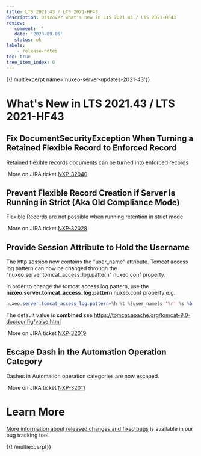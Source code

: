 ```yaml
---
title: LTS 2021.43 / LTS 2021-HF43
description: Discover what's new in LTS 2021.43 / LTS 2021-HF43
review:
   comment: ''
   date: '2023-09-06'
   status: ok
labels:
    - release-notes
toc: true
tree_item_index: 0
---
```


{{! multiexcerpt name='nuxeo-server-updates-2021-43'}}
# What's New in LTS 2021.43 / LTS 2021-HF43

## Fix DocumentSecurityException When Turning a Retained Flexible Record to Enforced Record


Retained flexible records documents can be turned into enforced records

<i class="fa fa-long-arrow-right" aria-hidden="true"></i>&nbsp;More on JIRA ticket [NXP-32040](https://jira.nuxeo.com/browse/NXP-32040)

## Prevent Flexible Record Creation if Server Is Running in Strict (Aka Old Compliance Mode)


Flexible Records are not possible when running retention in strict mode

<i class="fa fa-long-arrow-right" aria-hidden="true"></i>&nbsp;More on JIRA ticket [NXP-32028](https://jira.nuxeo.com/browse/NXP-32028)

## Provide Session Attribute to Hold the Username


The http session now contains the "user_name" attribute. Tomcat access log pattern can now be changed through the "nuxeo.server.tomcat_access_log.pattern" nuxeo conf property.

In order to change the tomcat access log pattern, use the **nuxeo.server.tomcat_access_log.pattern** nuxeo.conf property e.g.
```Java
nuxeo.server.tomcat_access_log.pattern=%h %t %{user_name}s '%r' %s %b (processed in %D ms)
```

The default value is **combined** see https://tomcat.apache.org/tomcat-9.0-doc/config/valve.html

<i class="fa fa-long-arrow-right" aria-hidden="true"></i>&nbsp;More on JIRA ticket [NXP-32019](https://jira.nuxeo.com/browse/NXP-32019)

## Escape Dash in the Automation Operation Category


Dashes in Automation operation categories are now escaped.

<i class="fa fa-long-arrow-right" aria-hidden="true"></i>&nbsp;More on JIRA ticket [NXP-32011](https://jira.nuxeo.com/browse/NXP-32011)


# Learn More

[More information about released changes and fixed bugs](https://jira.nuxeo.com/secure/ReleaseNote.jspa?projectId=10011&version=22430) is available in our bug tracking tool.

{{! /multiexcerpt}}
